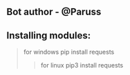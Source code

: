 ## Bot author - @Paruss
## Installing modules:
> for windows pip install requests
>> for linux pip3 install requests

